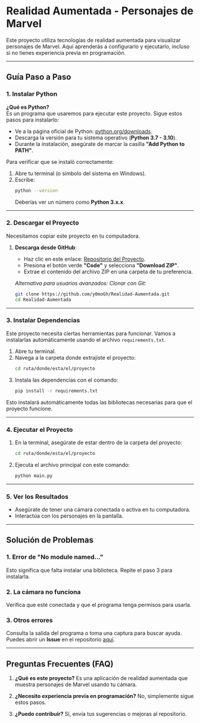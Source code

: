 # Realidad Aumentada - Personajes de Marvel

Este proyecto utiliza tecnologías de realidad aumentada para visualizar personajes de Marvel. Aquí aprenderás a configurarlo y ejecutarlo, incluso si no tienes experiencia previa en programación.

---

## Guía Paso a Paso

### 1. Instalar Python

**¿Qué es Python?**  
Es un programa que usaremos para ejecutar este proyecto. Sigue estos pasos para instalarlo:

- Ve a la página oficial de Python: [python.org/downloads](https://www.python.org/downloads/).  
- Descarga la versión para tu sistema operativo (**Python 3.7 - 3.10**).
- Durante la instalación, asegúrate de marcar la casilla **"Add Python to PATH"**.

Para verificar que se instaló correctamente:
1. Abre tu terminal (o símbolo del sistema en Windows).
2. Escribe:
   ```bash
   python --version
   ```
   Deberías ver un número como **Python 3.x.x**.

---

### 2. Descargar el Proyecto

Necesitamos copiar este proyecto en tu computadora.

1. **Descarga desde GitHub**:
   - Haz clic en este enlace: [Repositorio del Proyecto](https://github.com/y0moGh/Realidad-Aumentada).
   - Presiona el botón verde **"Code"** y selecciona **"Download ZIP"**.
   - Extrae el contenido del archivo ZIP en una carpeta de tu preferencia.

   *Alternativa para usuarios avanzados: Clonar con Git:*
   ```bash
   git clone https://github.com/y0moGh/Realidad-Aumentada.git
   cd Realidad-Aumentada
   ```

---

### 3. Instalar Dependencias

Este proyecto necesita ciertas herramientas para funcionar. Vamos a instalarlas automáticamente usando el archivo `requirements.txt`.

1. Abre tu terminal.
2. Navega a la carpeta donde extrajiste el proyecto:
   ```bash
   cd ruta/donde/esta/el/proyecto
   ```
3. Instala las dependencias con el comando:
   ```bash
   pip install -r requirements.txt
   ```

Esto instalará automáticamente todas las bibliotecas necesarias para que el proyecto funcione.

---

### 4. Ejecutar el Proyecto

1. En la terminal, asegúrate de estar dentro de la carpeta del proyecto:
   ```bash
   cd ruta/donde/esta/el/proyecto
   ```
2. Ejecuta el archivo principal con este comando:
   ```bash
   python main.py
   ```

---

### 5. Ver los Resultados

- Asegúrate de tener una cámara conectada o activa en tu computadora.
- Interactúa con los personajes en la pantalla.

---

## Solución de Problemas

### 1. **Error de "No module named..."**
   Esto significa que falta instalar una biblioteca. Repite el paso 3 para instalarla.

### 2. **La cámara no funciona**
   Verifica que esté conectada y que el programa tenga permisos para usarla.

### 3. **Otros errores**
   Consulta la salida del programa o toma una captura para buscar ayuda. Puedes abrir un **Issue** en el repositorio [aquí](https://github.com/y0moGh/Realidad-Aumentada/issues).

---

## Preguntas Frecuentes (FAQ)

1. **¿Qué es este proyecto?**
   Es una aplicación de realidad aumentada que muestra personajes de Marvel usando tu cámara.

2. **¿Necesito experiencia previa en programación?**
   No, simplemente sigue estos pasos.

3. **¿Puedo contribuir?**
   Sí, envía tus sugerencias o mejoras al repositorio.
